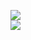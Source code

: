 [![](https://img.shields.io/badge/Made%20With-Github%20Spray-lightgrey.svg?style=for-the-badge&logo=github)](https://github.com/Annihil/github-spray#23136)  
[![](https://i.imgur.com/2DrTn0Z.gif)](https://github.com/Annihil/github-spray)